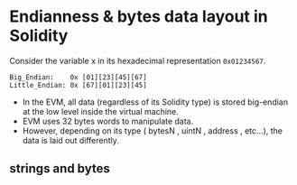 # Endianness & bytes data layout in Solidity

Consider the variable x in its hexadecimal representation `0x01234567`.

    Big_Endian:    0x [01][23][45][67]
    Little_Endian: 0x [67][01][23][45]

- In the EVM, all data (regardless of its Solidity type) is stored big-endian at the low level inside the virtual machine.
- EVM uses 32 bytes words to manipulate data.
- However, depending on its type ( bytesN , uintN , address , etc…), the data is laid out differently.

## strings and bytes

